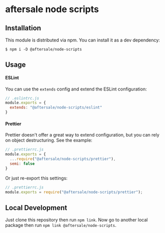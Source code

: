 # aftersale node scripts

## Installation

This module is distributed via npm. You can install it as a dev dependency:

```
$ npm i -D @aftersale/node-scripts
```

## Usage

#### ESLint

You can use the `extends` config and extend the ESLint configuration:

```js
// .eslintrc.js
module.exports = {
  extends: "@aftersale/node-scripts/eslint"
}
```

#### Prettier

Prettier doesn't offer a great way to extend configuration, but you can rely on object destructuring. See the example:

```js
// .prettierrc.js
module.exports = {
  ...require("@aftersale/node-scripts/prettier"),
  semi: false
}
```

Or just re-export this settings:

```js
// .prettierrc.js
module.exports = require("@aftersale/node-scripts/prettier");
```

## Local Development

Just clone this repository then run `npm link`. Now go
to another local package then run `npm link @aftersale/node-scripts`.